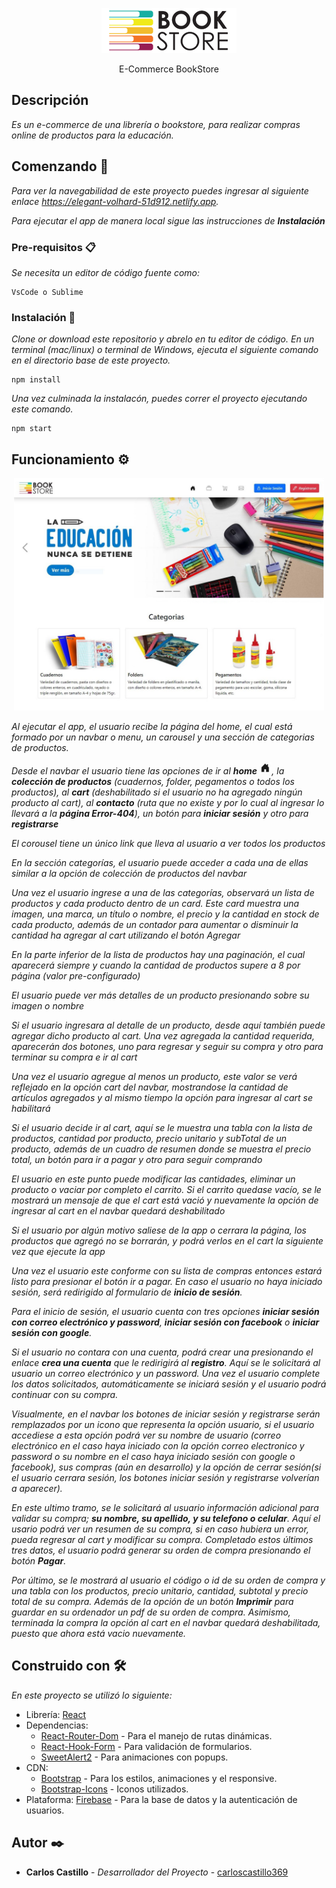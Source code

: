 <p align="center">
  <p align="center">
      <img src="/images/logo/logo.png" alt="" height="72">
  </p>
  <p align="center">
    E-Commerce BookStore
  </p>
</p>

## Descripción

_Es un e-commerce de una librería o bookstore, para realizar compras online de productos para la educación._

## Comenzando 🚀

_Para ver la navegabilidad de este proyecto puedes ingresar al siguiente enlace <https://elegant-volhard-51d912.netlify.app>._

_Para ejecutar el app de manera local sigue las instrucciones de **Instalación**_

### Pre-requisitos 📋

_Se necesita un editor de código fuente como:_

```
VsCode o Sublime
```

### Instalación 🔧

_Clone or download este repositorio y abrelo en tu editor de código. En un terminal (mac/linux) o terminal de Windows, ejecuta el siguiente comando en el directorio base de este proyecto._

```
npm install
```

_Una vez culminada la instalacón, puedes correr el proyecto ejecutando este comando._

```
npm start
```

## Funcionamiento ⚙️

<p align="center">
    <img src="/images/readmeImages/homePage.JPG" alt="" height="372">
</p>

_Al ejecutar el app, el usuario recibe la página del home, el cual está formado por un navbar o menu, un carousel y una sección de categorias de productos._

_Desde el navbar el usuario tiene las opciones de ir al **home** <img src="/images/readmeImages/home.JPG" alt="" height="20">, la **colección de productos** (cuadernos, folder, pegamentos o todos los productos), al **cart** (deshabilitado si el usuario no ha agregado ningún producto al cart), al **contacto** (ruta que no existe y por lo cual al ingresar lo llevará a la **página Error-404**), un botón para **iniciar sesión** y otro para **registrarse**_

_El corousel tiene un único link que lleva al usuario a ver todos los productos_

_En la sección categorías, el usuario puede acceder a cada una de ellas similar a la opción de colección de productos del navbar_

_Una vez el usuario ingrese a una de las categorías, observará un lista de productos y cada producto dentro de un card. Este card muestra una imagen, una marca, un título o nombre, el precio y la cantidad en stock de cada producto, además de un contador para aumentar o disminuir la cantidad ha agregar al cart utilizando el botón Agregar_

_En la parte inferior de la lista de productos hay una paginación, el cual aparecerá siempre y cuando la cantidad de productos supere a 8 por página (valor pre-configurado)_

_El usuario puede ver más detalles de un producto presionando sobre su imagen o nombre_

_Si el usuario ingresara al detalle de un producto, desde aquí también puede agregar dicho producto al cart. Una vez agregada la cantidad requerida, aparecerán dos botones, uno para regresar y seguir su compra y otro para terminar su compra e ir al cart_

_Una vez el usuario agregue al menos un producto, este valor se verá reflejado en la opción cart del navbar, mostrandose la cantidad de artículos agregados y al mismo tiempo la opción para ingresar al cart se habilitará_

_Si el usuario decide ir al cart, aquí se le muestra una tabla con la lista de productos, cantidad por producto, precio unitario y subTotal de un producto, además de un cuadro de resumen donde se muestra el precio total, un botón para ir a pagar y otro para seguir comprando_

_El usuario en este punto puede modificar las cantidades, eliminar un producto o vaciar por completo el carrito. Si el carrito quedase vacío, se le mostrará un mensaje de que el cart está vació y nuevamente la opción de ingresar al cart en el navbar quedará deshabilitado_

_Si el usuario por algún motivo saliese de la app o cerrara la página, los productos que agregó no se borrarán, y podrá verlos en el cart la siguiente vez que ejecute la app_

_Una vez el usuario este conforme con su lista de compras entonces estará listo para presionar el botón ir a pagar. En caso el usuario no haya iniciado sesión, será redirigido al formulario de **inicio de sesión**._

_Para el inicio de sesión, el usuario cuenta con tres opciones **iniciar sesión con correo electrónico y password**, **iniciar sesión con facebook** o **iniciar sesión con google**._

_Si el usuario no contara con una cuenta, podrá crear una presionando el enlace **crea una cuenta** que le redirigirá al **registro**. Aquí se le solicitará al usuario un correo electrónico y un password. Una vez el usuario complete los datos solicitados, automáticamente se iniciará sesión y el usuario podrá continuar con su compra._

_Visualmente, en el navbar los botones de iniciar sesión y registrarse serán remplazados por un icono que representa la opción usuario, si el usuario accediese a esta opción podrá ver su nombre de usuario (correo electrónico en el caso haya iniciado con la opción correo electronico y password o su nombre en el caso haya iniciado sesión con google o facebook), sus compras (aún en desarrollo) y la opción de cerrar sesión(si el usuario cerrara sesión, los botones iniciar sesión y registrarse volverían a aparecer)._

_En este ultimo tramo, se le solicitará al usuario información adicional para validar su compra; **su nombre, su apellido, y su telefono o celular**. Aquí el usario podrá ver un resumen de su compra, si en caso hubiera un error, pueda regresar al cart y modificar su compra. Completado estos últimos tres datos, el usuario podrá generar su orden de compra presionando el botón **Pagar**._

_Por último, se le mostrará al usuario el código o id de su orden de compra y una tabla con los productos, precio unitario, cantidad, subtotal y precio total de su compra. Además de la opción de un botón **Imprimir** para guardar en su ordenador un pdf de su orden de compra. Asimismo, terminada la compra la opción al cart en el navbar quedará deshabilitada, puesto que ahora está vacio nuevamente._

## Construido con 🛠️

_En este proyecto se utilizó lo siguiente:_

* Librería: [React](https://es.reactjs.org/)
* Dependencias: 
    * [React-Router-Dom](https://reactrouter.com/) - Para el manejo de rutas dinámicas.
    * [React-Hook-Form](https://react-hook-form.com/) - Para validación de formularios.
    * [SweetAlert2](https://sweetalert2.github.io/) - Para animaciones con popups.
* CDN:
    * [Bootstrap](https://getbootstrap.com/) - Para los estilos, animaciones y el responsive.
    * [Bootstrap-Icons](https://icons.getbootstrap.com/) - Iconos utilizados.
* Plataforma: [Firebase](https://firebase.google.com/) - Para la base de datos y la autenticación de usuarios.

## Autor ✒️

* **Carlos Castillo** - *Desarrollador del Proyecto* - [carloscastillo369](https://github.com/carloscastillo369)
